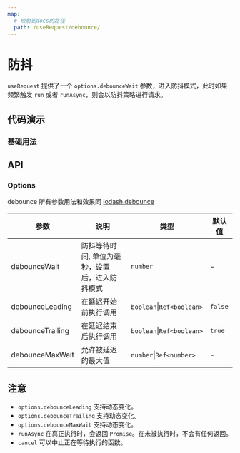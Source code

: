 ```yaml
---
map:
  # 映射到docs的路径
  path: /useRequest/debounce/
---
```


# 防抖

`useRequest` 提供了一个 `options.debounceWait` 参数，进入防抖模式，此时如果频繁触发 `run` 或者 `runAsync`，则会以防抖策略进行请求。

## 代码演示

### 基础用法

<demo src="./demo/demo.vue"
  language="vue"
  title=""
  desc="input 框中快速输入文本,频繁触发 run，只会在最后一次触发结束后等待 1000ms 执行"> </demo>

## API

### Options

debounce 所有参数用法和效果同 [lodash.debounce](https://www.lodashjs.com/docs/lodash.debounce/)

| 参数 | 说明 | 类型 | 默认值 |
| --- | --- | --- | --- |
| debounceWait | 防抖等待时间, 单位为毫秒，设置后，进入防抖模式 | `number` | - |
| debounceLeading | 在延迟开始前执行调用 | `boolean`\|`Ref<boolean>` | `false` |
| debounceTrailing | 在延迟结束后执行调用 | `boolean`\|`Ref<boolean>` | `true` |
| debounceMaxWait | 允许被延迟的最大值 | `number`\|`Ref<number>` | - |

## 注意

- `options.debounceLeading` 支持动态变化。
- `options.debounceTrailing` 支持动态变化。
- `options.debounceMaxWait` 支持动态变化。
- `runAsync` 在真正执行时，会返回 `Promise`。在未被执行时，不会有任何返回。
- `cancel` 可以中止正在等待执行的函数。
